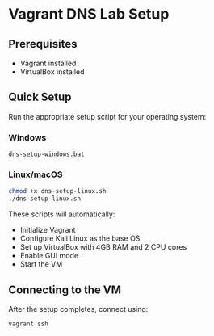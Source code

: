 ﻿# Vagrant DNS Lab Setup

## Prerequisites
- Vagrant installed
- VirtualBox installed

## Quick Setup

Run the appropriate setup script for your operating system:

### Windows
```batch
dns-setup-windows.bat
```

### Linux/macOS
```bash
chmod +x dns-setup-linux.sh
./dns-setup-linux.sh
```

These scripts will automatically:
- Initialize Vagrant
- Configure Kali Linux as the base OS
- Set up VirtualBox with 4GB RAM and 2 CPU cores
- Enable GUI mode
- Start the VM

## Connecting to the VM
After the setup completes, connect using:
```bash
vagrant ssh
```
